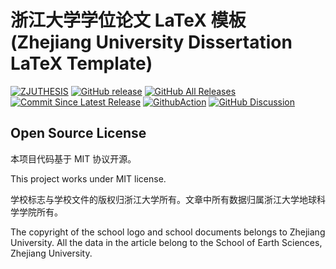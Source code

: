 # 浙江大学学位论文 LaTeX 模板 (Zhejiang University Dissertation LaTeX Template)

[![ZJUTHESIS](https://img.shields.io/badge/zjuthesis-latex-blue.svg)](https://thenetadmin.github.io/zjuthesis)
[![GitHub release](https://img.shields.io/github/release/TheNetAdmin/zjuthesis.svg?label=version&style=popout)](https://github.com/TheNetAdmin/zjuthesis/releases/latest)
[![GitHub All Releases](https://img.shields.io/github/downloads/thenetadmin/zjuthesis/total.svg?color=blue&style=popout)](https://github.com/TheNetAdmin/zjuthesis/releases/latest)
[![Commit Since Latest Release](https://img.shields.io/github/commits-since/TheNetAdmin/zjuthesis/latest.svg)](https://github.com/TheNetAdmin/zjuthesis/commits/master)
[![GithubAction](https://github.com/TheNetAdmin/zjuthesis/workflows/Build%20Tests/badge.svg)](https://github.com/TheNetAdmin/zjuthesis/actions)
[![GitHub Discussion](https://img.shields.io/badge/github-discussion-blue)](https://github.com/TheNetAdmin/zjuthesis/discussions)



## Open Source License

本项目代码基于 MIT 协议开源。

This project works under MIT license.

学校标志与学校文件的版权归浙江大学所有。文章中所有数据归属浙江大学地球科学学院所有。

The copyright of the school logo and school documents belongs to Zhejiang University. All the data in the article belong to the School of Earth Sciences, Zhejiang University.
